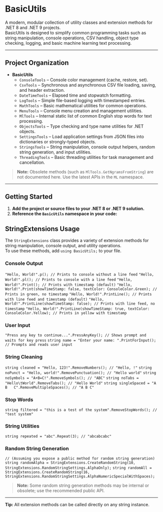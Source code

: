 # BasicUtils

A modern, modular collection of utility classes and extension methods for .NET 8 and .NET 9 projects.  
BasicUtils is designed to simplify common programming tasks such as string manipulation, console operations, CSV handling, object type checking, logging, and basic machine learning text processing.

---

## Project Organization

- **BasicUtils**
  - `ConsoleTools` – Console color management (cache, restore, set).
  - `CsvTools` – Synchronous and asynchronous CSV file loading, saving, and header extraction.
  - `DateTimeTools` – Elapsed time and stopwatch formatting.
  - `LogTools` – Simple file-based logging with timestamped entries.
  - `MathTools` – Basic mathematical utilities for common operations.
  - `MenuTools` – Console menu creation and management utilities.
  - `MlTools` – Internal static list of common English stop words for text processing.
  - `ObjectsTools` – Type checking and type name utilities for .NET objects.
  - `SettingsTools` – Load application settings from JSON files into dictionaries or strongly-typed objects.
  - `StringsTools` – String manipulation, console output helpers, random string generation, and input utilities.
  - `ThreadingTools` – Basic threading utilities for task management and cancellation.


> **Note:** Obsolete methods (such as `MlTools.GetNgramsFromString`) are not documented here. Use the latest APIs in the `ML` namespace.

---

## Getting Started

1. **Add the project or source files to your .NET 8 or .NET 9 solution.**
2. **Reference the `BasicUtils` namespace in your code:**

## StringExtensions Usage

The `StringExtensions` class provides a variety of extension methods for string manipulation, console output, and utility operations.  
To use these methods, add `using BasicUtils;` to your file.

### Console Output
`"Hello, World!".p(); // Prints to console without a line feed` 
`"Hello, World!".pl(); // Prints to console with a line feed`
`"Hello, World!".Print(); // Prints with timestamp (default)` 
`"Hello, World!".Print(showTimeStamp: false, textColor: ConsoleColor.Green); // Prints in green, no timestamp`
`"Hello, World!".PrintLine(); // Prints with line feed and timestamp (default)` 
`"Hello, World!".PrintLine(showTimeStamp: false); // Prints with line feed, no timestamp` 
`"Hello, World!".PrintLine(showTimeStamp: true, textColor: ConsoleColor.Yellow); // Prints in yellow with timestamp` 


### User Input
`"Press any key to continue...".PressAnyKey(); // Shows prompt and waits for key press`
`string name = "Enter your name: ".PrintForInput(); // Prompts and reads user input`

### String Cleaning
`string cleaned = "Hello, 123!".RemoveNumbers(); // "Hello, !"` 
`string noPunct = "Hello, world!".RemovePunctuation(); // "Hello world"` 
`string noSymbols = "A+B=C!".RemoveSymbols(); // "ABC"`
`string noTabs = "Hello\tWorld".RemoveTabs(); // "Hello World"` 
`string singleSpaced = "A   B   C".RemoveMultipleSpaces(); // "A B C"`

### Stop Words
`string filtered = "this is a test of the system".RemoveStopWords(); // "test system"`

### String Utilities
`string repeated = "abc".Repeat(3); // "abcabcabc"`

### Random String Generation
`// (Assuming you expose a public method for random string generation)` 
`string randomAlpha = StringExtensions.CreateRandomString(10, StringExtensions.RandomStringSettings.AlphaOnly);` 
`string randomAll = StringExtensions.CreateRandomString(16, StringExtensions.RandomStringSettings.AlphaNumericSpecialWithSpaces);`

> **Note:** Some random string generation methods may be internal or obsolete; use the recommended public API.

---

**Tip:** All extension methods can be called directly on any string instance.